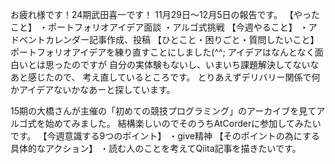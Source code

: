 お疲れ様です！24期武田喜一です！
11月29日〜12月5日の報告です。
【やったこと】
・ポートフォリオアイデア面談
・アルゴ式挑戦
【今週やること】
・アドベントカレンダー記事作成、投稿
【ひとこと・困りごと・質問したいこと】
ポートフォリオアイデアを練り直すことにしました(^^;
アイデアはなんとなく面白いとは思ったのですが
自分の実体験もないし、いまいち課題解決してないなあと感じたので、
考え直しているところです。
とりあえずデリバリー関係で何かアイデアないかなあーと探しています。

15期の大橋さんが主催の「初めての競技プログラミング」のアーカイブを見てアルゴ式を始めてみました。
結構楽しいのでそのうちAtCorderに参加してみたいです。
【今週意識する9つのポイント】
・give精神
【そのポイントの為にする具体的なアクション】
・読む人のことを考えてQiita記事を描きたいです。